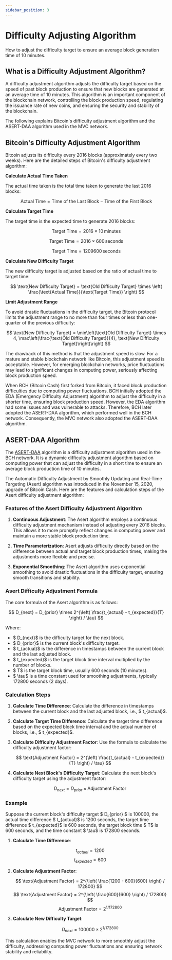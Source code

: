 ```yaml
---
sidebar_position: 3
---
```


# Difficulty Adjusting Algorithm

How to adjust the difficulty target to ensure an average block generation time of 10 minutes.

## What is a Difficulty Adjustment Algorithm?

A difficulty adjustment algorithm adjusts the difficulty target based on the speed of past block production to ensure
that new blocks are generated at an average time of 10 minutes. This algorithm is an important component of the
blockchain network, controlling the block production speed, regulating the issuance rate of new coins, and ensuring the
security and stability of the blockchain.

The following explains Bitcoin's difficulty adjustment algorithm and the ASERT-DAA algorithm used in the MVC network.

## Bitcoin's Difficulty Adjustment Algorithm

Bitcoin adjusts its difficulty every 2016 blocks (approximately every two weeks). Here are the detailed steps of
Bitcoin's difficulty adjustment algorithm:

**Calculate Actual Time Taken**

The actual time taken is the total time taken to generate the last 2016 blocks:

$$
\text{Actual Time} = \text{Time of the Last Block} - \text{Time of the First Block}
$$

**Calculate Target Time**

The target time is the expected time to generate 2016 blocks:

$$
\text{Target Time} = 2016 \times 10 \, \text{minutes}
$$

$$
\text{Target Time} = 2016 \times 600 \, \text{seconds}
$$

$$
\text{Target Time} = 1209600 \, \text{seconds}
$$

**Calculate New Difficulty Target**

The new difficulty target is adjusted based on the ratio of actual time to target time:

$$
\text{New Difficulty Target} = \text{Old Difficulty Target} \times \left( \frac{\text{Actual Time}}{\text{Target Time}}
\right)
$$

**Limit Adjustment Range**

To avoid drastic fluctuations in the difficulty target, the Bitcoin protocol limits the adjustment range to no more than
four times or less than one-quarter of the previous difficulty:

$$
\text{New Difficulty Target} = \min\left(\text{Old Difficulty Target} \times 4, \max\left(\frac{\text{Old Difficulty
Target}}{4}, \text{New Difficulty Target}\right)\right)
$$

The drawback of this method is that the adjustment speed is slow. For a mature and stable blockchain network like
Bitcoin, this adjustment speed is acceptable. However, for emerging blockchain networks, price fluctuations may lead to
significant changes in computing power, seriously affecting block production speed.

When BCH (Bitcoin Cash) first forked from Bitcoin, it faced block production difficulties due to computing power
fluctuations. BCH initially adopted the EDA (Emergency Difficulty Adjustment) algorithm to adjust the difficulty in a
shorter time, ensuring block production speed. However, the EDA algorithm had some issues and was vulnerable to attacks.
Therefore, BCH later adopted the ASERT-DAA algorithm, which performed well in the BCH network. Consequently, the MVC
network also adopted the ASERT-DAA algorithm.

## ASERT-DAA Algorithm

The [ASERT-DAA](https://github.com/bitcoincashorg/bitcoincash.org/blob/master/spec/2020-11-15-asert.md) algorithm is a
difficulty adjustment algorithm used in the BCH network. It is a dynamic difficulty adjustment algorithm based on
computing power that can adjust the difficulty in a short time to ensure an average block production time of 10 minutes.

The Automatic Difficulty Adjustment by Smoothly Updating and Real-Time Targeting (Asert) algorithm was introduced in the
November 15, 2020, upgrade of Bitcoin Cash. Here are the features and calculation steps of the Asert difficulty
adjustment algorithm:

### Features of the Asert Difficulty Adjustment Algorithm

1. **Continuous Adjustment**:
   The Asert algorithm employs a continuous difficulty adjustment mechanism instead of adjusting every 2016 blocks. This
   allows it to more promptly reflect changes in computing power and maintain a more stable block production time.

2. **Time Parameterization**:
   Asert adjusts difficulty directly based on the difference between actual and target block production times, making
   the adjustments more flexible and precise.

3. **Exponential Smoothing**:
   The Asert algorithm uses exponential smoothing to avoid drastic fluctuations in the difficulty target, ensuring
   smooth transitions and stability.

### Asert Difficulty Adjustment Formula

The core formula of the Asert algorithm is as follows:

$$
D_{next} = D_{prior} \times 2^{\left( \frac{t_{actual} - t_{expected}}{T} \right) / \tau}
$$

Where:

- $ D_{next}$ is the difficulty target for the next block.
- $ D_{prior}$ is the current block's difficulty target.
- $ t_{actual}$ is the difference in timestamps between the current block and the last adjusted block.
- $ t_{expected}$ is the target block time interval multiplied by the number of blocks.
- $ T$ is the target block time, usually 600 seconds (10 minutes).
- $ \tau$ is a time constant used for smoothing adjustments, typically 172800 seconds (2 days).

### Calculation Steps

1. **Calculate Time Difference**:
   Calculate the difference in timestamps between the current block and the last adjusted block, i.e., $ t_{actual}$.

2. **Calculate Target Time Difference**:
   Calculate the target time difference based on the expected block time interval and the actual number of blocks,
   i.e., $ t_{expected}$.

3. **Calculate Difficulty Adjustment Factor**:
   Use the formula to calculate the difficulty adjustment factor:

   $$
   \text{Adjustment Factor} = 2^{\left( \frac{t_{actual} - t_{expected}}{T} \right) / \tau}
   $$

4. **Calculate Next Block's Difficulty Target**:
   Calculate the next block's difficulty target using the adjustment factor:

   $$
   D_{next} = D_{prior} \times \text{Adjustment Factor}
   $$

### Example

Suppose the current block's difficulty target $ D_{prior} $ is 100000, the actual time difference $ t_{actual}$ is 1200
seconds, the target time difference $ t_{expected}$ is 600 seconds, the target block time $ T$ is 600 seconds, and the
time constant $ \tau$ is 172800 seconds.

1. **Calculate Time Difference**:

   $$
   t_{actual} = 1200
   $$
   $$
   t_{expected} = 600
   $$

2. **Calculate Adjustment Factor**:

   $$
   \text{Adjustment Factor} = 2^{\left( \frac{1200 - 600}{600} \right) / 172800}
   $$
   $$
   \text{Adjustment Factor} = 2^{\left( \frac{600}{600} \right) / 172800}
   $$
   $$
   \text{Adjustment Factor} = 2^{1 / 172800}
   $$

3. **Calculate New Difficulty Target**:

   $$
   D_{next} = 100000 \times 2^{1 / 172800}
   $$

This calculation enables the MVC network to more smoothly adjust the difficulty, addressing computing power fluctuations
and ensuring network stability and reliability.
